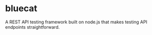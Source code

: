 bluecat
=======

A REST API testing framework built on node.js that makes testing API endpoints straightforward.
